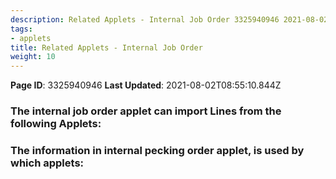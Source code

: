 ```yaml
---
description: Related Applets - Internal Job Order 3325940946 2021-08-02T08:55:10.
tags:
- applets
title: Related Applets - Internal Job Order
weight: 10
---
```


**Page ID**: 3325940946
**Last Updated**: 2021-08-02T08:55:10.844Z
### The internal job order applet can import Lines from the following Applets: 
### The information in internal pecking order applet, is used by which applets: